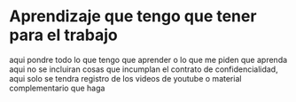 # Aprendizaje que tengo que tener para el trabajo

aqui pondre todo lo que tengo que aprender o lo que me piden que aprenda
aqui no se incluiran cosas que incumplan el contrato de confidencialidad, aqui solo se tendra
registro de los videos de youtube o material complementario que haga 

